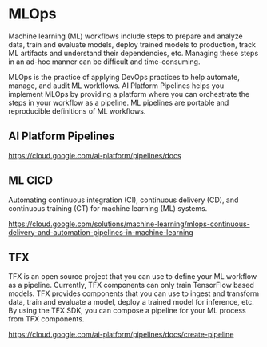 # MLOps

Machine learning (ML) workflows include steps to prepare and analyze data, train and evaluate models, deploy trained models to production, track ML artifacts and understand their dependencies, etc. Managing these steps in an ad-hoc manner can be difficult and time-consuming.

MLOps is the practice of applying DevOps practices to help automate, manage, and audit ML workflows. AI Platform Pipelines helps you implement MLOps by providing a platform where you can orchestrate the steps in your workflow as a pipeline. ML pipelines are portable and reproducible definitions of ML workflows.

## AI  Platform  Pipelines 

https://cloud.google.com/ai-platform/pipelines/docs


## ML CICD

Automating continuous integration (CI), continuous delivery (CD), and continuous training (CT) for machine learning (ML) systems.

https://cloud.google.com/solutions/machine-learning/mlops-continuous-delivery-and-automation-pipelines-in-machine-learning

## TFX

TFX is an open source project that you can use to define your ML workflow as a pipeline. Currently, TFX components can only train TensorFlow based models. TFX provides components that you can use to ingest and transform data, train and evaluate a model, deploy a trained model for inference, etc. By using the TFX SDK, you can compose a pipeline for your ML process from TFX components.

https://cloud.google.com/ai-platform/pipelines/docs/create-pipeline